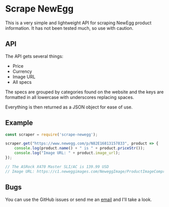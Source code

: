 # Scrape NewEgg

This is a very simple and lightweight API for scraping NewEgg product
information. It has not been tested much, so use with caution.

## API

The API gets several things:

* Price
* Currency
* Image URL
* All specs

The specs are grouped by categories found on the website and the keys are
formatted in all lowercase with underscores replacing spaces.

Everything is then returned as a JSON object for ease of use.

## Example

```js
const scraper = require('scrape-newegg');

scraper.get("https://www.newegg.com/p/N82E16813157833", product => {
	console.log(product.name() + " is " + product.priceStr());
	console.log("Image URL: " + product.image_url);
});

// The ASRock X470 Master SLI/AC is 139.99 USD
// Image URL: https://c1.neweggimages.com/NeweggImage/ProductImageCompressAll1280/13-157-833-V09.jpg

```

## Bugs

You can use the GitHub issues or send me an [email](mailto:jonahisadev@gmail.com) and I'll take a look.